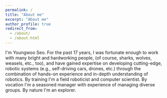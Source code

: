 ```yaml
---
permalink: /
title: "About me"
excerpt: "About me"
author_profile: true
redirect_from: 
  - /about/
  - /about.html
---
```


I'm Youngwoo Seo. For the past 17 years, I was fortunate enough to work with many bright and hardworking people, (of course, sharks, wolves, weasels, etc., too), and have gained expertise on developing cutting-edge, robotic systems (e.g., self-driving cars, drones, etc.) through the combination of hands-on experience and in-depth understanding of robotics. By training I'm a field roboticist and computer scientist. By vocation I'm a seasoned manager with experience of managing diverse groups. By nature I'm an explorer.  

